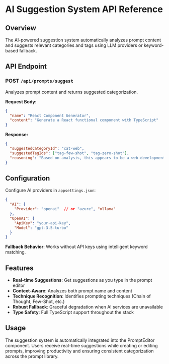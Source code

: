 # AI Suggestion System API Reference

## Overview
The AI-powered suggestion system automatically analyzes prompt content and suggests relevant categories and tags using LLM providers or keyword-based fallback.

## API Endpoint

### POST `/api/prompts/suggest`

Analyzes prompt content and returns suggested categorization.

**Request Body:**
```json
{
  "name": "React Component Generator",
  "content": "Generate a React functional component with TypeScript"
}
```

**Response:**
```json
{
  "suggestedCategoryId": "cat-web",
  "suggestedTagIds": ["tag-few-shot", "tag-zero-shot"],
  "reasoning": "Based on analysis, this appears to be a web development prompt..."
}
```

## Configuration

Configure AI providers in `appsettings.json`:

```json
{
  "AI": {
    "Provider": "openai"  // or "azure", "ollama"
  },
  "OpenAI": {
    "ApiKey": "your-api-key",
    "Model": "gpt-3.5-turbo"
  }
}
```

**Fallback Behavior**: Works without API keys using intelligent keyword matching.

## Features

- **Real-time Suggestions**: Get suggestions as you type in the prompt editor
- **Context-Aware**: Analyzes both prompt name and content
- **Technique Recognition**: Identifies prompting techniques (Chain of Thought, Few-Shot, etc.)
- **Robust Fallback**: Graceful degradation when AI services are unavailable
- **Type Safety**: Full TypeScript support throughout the stack

## Usage

The suggestion system is automatically integrated into the PromptEditor component. Users receive real-time suggestions while creating or editing prompts, improving productivity and ensuring consistent categorization across the prompt library.
